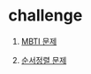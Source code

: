 # challenge

1. [MBTI 문제](https://github.com/melroh629/challenge/blob/main/mbti.js)

2. [순서정렬 문제](https://github.com/melroh629/challenge/blob/main/order.js)
